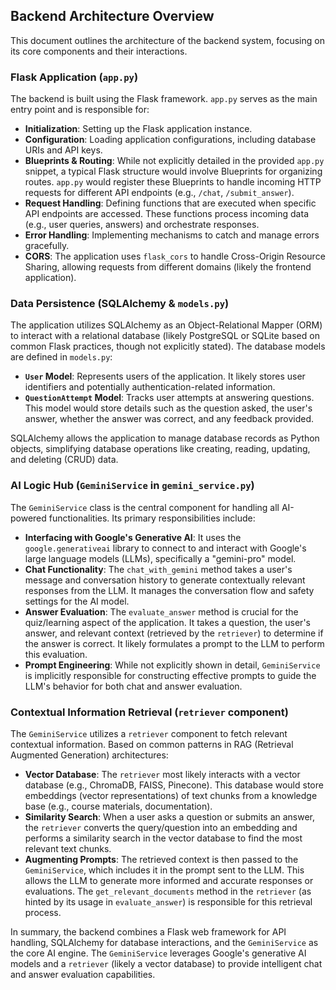 ## Backend Architecture Overview

This document outlines the architecture of the backend system, focusing on its core components and their interactions.

### Flask Application (`app.py`)

The backend is built using the Flask framework. `app.py` serves as the main entry point and is responsible for:

- **Initialization**: Setting up the Flask application instance.
- **Configuration**: Loading application configurations, including database URIs and API keys.
- **Blueprints & Routing**: While not explicitly detailed in the provided `app.py` snippet, a typical Flask structure would involve Blueprints for organizing routes. `app.py` would register these Blueprints to handle incoming HTTP requests for different API endpoints (e.g., `/chat`, `/submit_answer`).
- **Request Handling**: Defining functions that are executed when specific API endpoints are accessed. These functions process incoming data (e.g., user queries, answers) and orchestrate responses.
- **Error Handling**: Implementing mechanisms to catch and manage errors gracefully.
- **CORS**: The application uses `flask_cors` to handle Cross-Origin Resource Sharing, allowing requests from different domains (likely the frontend application).

### Data Persistence (SQLAlchemy & `models.py`)

The application utilizes SQLAlchemy as an Object-Relational Mapper (ORM) to interact with a relational database (likely PostgreSQL or SQLite based on common Flask practices, though not explicitly stated). The database models are defined in `models.py`:

- **`User` Model**: Represents users of the application. It likely stores user identifiers and potentially authentication-related information.
- **`QuestionAttempt` Model**: Tracks user attempts at answering questions. This model would store details such as the question asked, the user's answer, whether the answer was correct, and any feedback provided.

SQLAlchemy allows the application to manage database records as Python objects, simplifying database operations like creating, reading, updating, and deleting (CRUD) data.

### AI Logic Hub (`GeminiService` in `gemini_service.py`)

The `GeminiService` class is the central component for handling all AI-powered functionalities. Its primary responsibilities include:

- **Interfacing with Google's Generative AI**: It uses the `google.generativeai` library to connect to and interact with Google's large language models (LLMs), specifically a "gemini-pro" model.
- **Chat Functionality**: The `chat_with_gemini` method takes a user's message and conversation history to generate contextually relevant responses from the LLM. It manages the conversation flow and safety settings for the AI model.
- **Answer Evaluation**: The `evaluate_answer` method is crucial for the quiz/learning aspect of the application. It takes a question, the user's answer, and relevant context (retrieved by the `retriever`) to determine if the answer is correct. It likely formulates a prompt to the LLM to perform this evaluation.
- **Prompt Engineering**: While not explicitly shown in detail, `GeminiService` is implicitly responsible for constructing effective prompts to guide the LLM's behavior for both chat and answer evaluation.

### Contextual Information Retrieval (`retriever` component)

The `GeminiService` utilizes a `retriever` component to fetch relevant contextual information. Based on common patterns in RAG (Retrieval Augmented Generation) architectures:

- **Vector Database**: The `retriever` most likely interacts with a vector database (e.g., ChromaDB, FAISS, Pinecone). This database would store embeddings (vector representations) of text chunks from a knowledge base (e.g., course materials, documentation).
- **Similarity Search**: When a user asks a question or submits an answer, the `retriever` converts the query/question into an embedding and performs a similarity search in the vector database to find the most relevant text chunks.
- **Augmenting Prompts**: The retrieved context is then passed to the `GeminiService`, which includes it in the prompt sent to the LLM. This allows the LLM to generate more informed and accurate responses or evaluations. The `get_relevant_documents` method in the `retriever` (as hinted by its usage in `evaluate_answer`) is responsible for this retrieval process.

In summary, the backend combines a Flask web framework for API handling, SQLAlchemy for database interactions, and the `GeminiService` as the core AI engine. The `GeminiService` leverages Google's generative AI models and a `retriever` (likely a vector database) to provide intelligent chat and answer evaluation capabilities.

